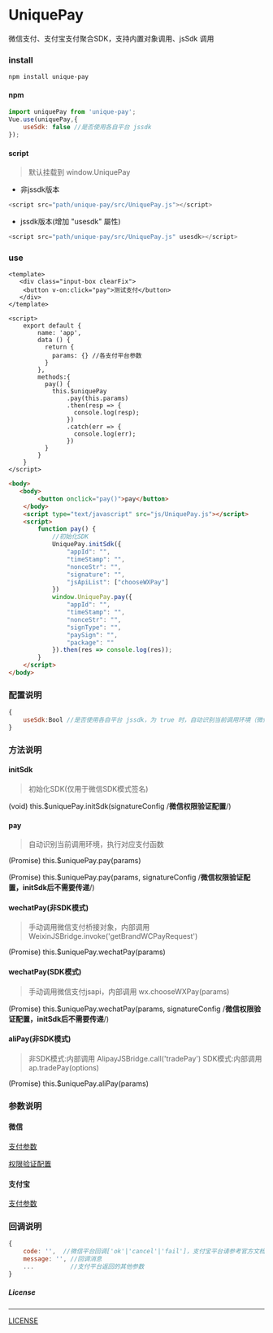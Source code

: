 # UniquePay
微信支付、支付宝支付聚合SDK，支持内置对象调用、jsSdk 调用

### install 

```
npm install unique-pay
```

#### npm

```js
import uniquePay from 'unique-pay';
Vue.use(uniquePay,{
    useSdk: false //是否使用各自平台 jssdk
});
```

#### script

> 默认挂载到 window.UniquePay

- 非jssdk版本

```js
<script src="path/unique-pay/src/UniquePay.js"></script>

```

- jssdk版本(增加 "usesdk" 屬性)

```js
<script src="path/unique-pay/src/UniquePay.js" usesdk></script>

```

### use
```vue
<template>
   <div class="input-box clearFix">
	<button v-on:click="pay">测试支付</button>
   </div>
</template>

<script>
    export default {
        name: 'app',
        data () {
          return {
            params: {} //各支付平台参数
          }
        },
        methods:{
          pay() {
            this.$uniquePay
                .pay(this.params)
                .then(resp => {
                  console.log(resp);
                })
                .catch(err => {
                  console.log(err);
                })
          }
        }
    }
</script>

```

```html
<body>
   <body>
		<button onclick="pay()">pay</button>
	</body>
	<script type="text/javascript" src="js/UniquePay.js"></script>
	<script>
		function pay() {
			//初始化SDK
			UniquePay.initSdk({
				"appId": "",
				"timeStamp": "",
				"nonceStr": "",
				"signature": "",
				"jsApiList": ["chooseWXPay"]
			})
			window.UniquePay.pay({
				"appId": "",
				"timeStamp": "",
				"nonceStr": "",
				"signType": "",
				"paySign": "",
				"package": ""
			}).then(res => console.log(res));
		}
	</script>
</body>
```

### 配置说明
```js
{
    useSdk:Bool //是否使用各自平台 jssdk，为 true 时，自动识别当前调用环境（微信/支付宝）注入支付平台jssdk，默认为 false（调用内置桥接对象）
}
```

### 方法说明

#### initSdk

>初始化SDK(仅用于微信SDK模式签名)

(void) this.$uniquePay.initSdk(signatureConfig /**微信权限验证配置**/)  

#### pay

>自动识别当前调用环境，执行对应支付函数

(Promise) this.$uniquePay.pay(params)  

(Promise) this.$uniquePay.pay(params, signatureConfig /**微信权限验证配置，initSdk后不需要传递**/)  

#### wechatPay(非SDK模式)

>手动调用微信支付桥接对象，内部调用 WeixinJSBridge.invoke('getBrandWCPayRequest')

(Promise) this.$uniquePay.wechatPay(params)  

#### wechatPay(SDK模式)

>手动调用微信支付jsapi，内部调用 wx.chooseWXPay(params)

(Promise) this.$uniquePay.wechatPay(params, signatureConfig /**微信权限验证配置，initSdk后不需要传递**/)  

#### aliPay(非SDK模式)

>非SDK模式:内部调用 AlipayJSBridge.call('tradePay')
>SDK模式:内部调用 ap.tradePay(options)

(Promise) this.$uniquePay.aliPay(params) 


###  参数说明

#### 微信

[支付参数](https://pay.weixin.qq.com/wiki/doc/api/jsapi.php?chapter=7_7&index=6)

[权限验证配置](https://mp.weixin.qq.com/wiki?t=resource/res_main&id=mp1421141115)

#### 支付宝

[支付参数](https://myjsapi.alipay.com/jsapi/native/trade-pay.html)


###  回调说明

```js
{
    code: '',  //微信平台回调['ok'|'cancel'|'fail']，支付宝平台请参考官方文档 resultCode
    message: '', //回调消息
    ...          //支付平台返回的其他参数
}
```

##### License
-------

[LICENSE](https://github.com/mvpleung/UniquePay/blob/master/LICENSE)
